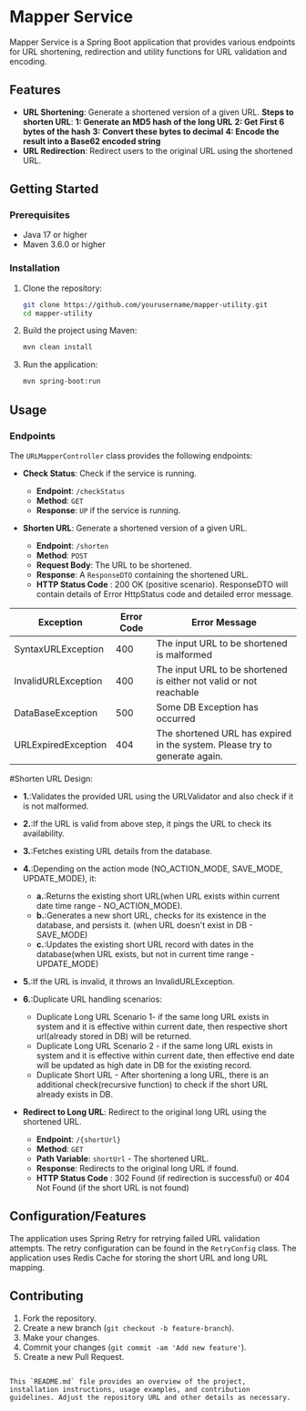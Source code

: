 # Mapper Service

Mapper Service is a Spring Boot application that provides various endpoints for URL shortening, redirection and utility functions for URL validation and encoding.

## Features

- **URL Shortening**: Generate a shortened version of a given URL.
  **Steps to shorten URL**:
     **1: Generate an MD5 hash of the long URL**
     **2: Get First 6 bytes of the hash**
     **3: Convert these bytes to decimal**
     **4: Encode the result into a Base62 encoded string** 
- **URL Redirection**: Redirect users to the original URL using the shortened URL.

## Getting Started

### Prerequisites

- Java 17 or higher
- Maven 3.6.0 or higher

### Installation

1. Clone the repository:
    ```sh
    git clone https://github.com/yourusername/mapper-utility.git
    cd mapper-utility
    ```

2. Build the project using Maven:
    ```sh
    mvn clean install
    ```

3. Run the application:
    ```sh
    mvn spring-boot:run
    ```

## Usage

### Endpoints

The `URLMapperController` class provides the following endpoints:

- **Check Status**: Check if the service is running.
    - **Endpoint**: `/checkStatus`
    - **Method**: `GET`
    - **Response**: `UP` if the service is running.

- **Shorten URL**: Generate a shortened version of a given URL.
    - **Endpoint**: `/shorten`
    - **Method**: `POST`
    - **Request Body**: The URL to be shortened.
    - **Response**: A `ResponseDTO` containing the shortened URL.
    - **HTTP Status Code** : 200 OK (positive scenario).
 ResponseDTO will contain details of Error HttpStatus code and detailed error message.

| Exception             | Error Code | Error Message                                                   |
|-----------------------|------------|-----------------------------------------------------------------|
| SyntaxURLException    | 400        | The input URL to be shortened is malformed                      |
| InvalidURLException   | 400        | The input URL to be shortened is either not valid or not reachable |
| DataBaseException     | 500        | Some DB Exception has occurred                                  |
| URLExpiredException   | 404        | The shortened URL has expired in the system. Please try to generate again. |

#Shorten URL Design:
 - **1.**:Validates the provided URL using the URLValidator and also check if it is not malformed.
 - **2.**:If the URL is valid from above step, it pings the URL to check its availability.
 - **3.**:Fetches existing URL details from the database.
 - **4.**:Depending on the action mode (NO_ACTION_MODE, SAVE_MODE, UPDATE_MODE), it:
   - **a.**:Returns the existing short URL(when URL exists within current date time range - NO_ACTION_MODE).
   - **b.**:Generates a new short URL, checks for its existence in the database, and persists it. (when URL doesn't exist in DB - SAVE_MODE)
   - **c.**:Updates the existing short URL record with dates in the database(when URL exists, but not in current time range - UPDATE_MODE)
 - **5.**:If the URL is invalid, it throws an InvalidURLException.
 - **6.**:Duplicate URL handling scenarios:
   - Duplicate Long URL Scenario 1- if the same long URL exists in system and it is effective within current date, then respective short url(already stored in DB) will be returned.
   - Duplicate Long URL Scenario 2 - if the same long URL exists in system and it is effective within current date, then effective end date will be updated as high date in DB for the existing record.
   - Duplicate Short URL - After shortening a long URL, there is an additional check(recursive function) to check if the short URL already exists in DB.


- **Redirect to Long URL**: Redirect to the original long URL using the shortened URL.
    - **Endpoint**: `/{shortUrl}`
    - **Method**: `GET`
    - **Path Variable**: `shortUrl` - The shortened URL.
    - **Response**: Redirects to the original long URL if found.
    - **HTTP Status Code** : 302 Found (if redirection is successful) or 404 Not Found (if the short URL is not found)

## Configuration/Features

The application uses Spring Retry for retrying failed URL validation attempts. The retry configuration can be found in the `RetryConfig` class.
The application uses Redis Cache for storing the short URL and long URL mapping. 

## Contributing

1. Fork the repository.
2. Create a new branch (`git checkout -b feature-branch`).
3. Make your changes.
4. Commit your changes (`git commit -am 'Add new feature'`).
6. Create a new Pull Request.

```

This `README.md` file provides an overview of the project, installation instructions, usage examples, and contribution guidelines. Adjust the repository URL and other details as necessary.